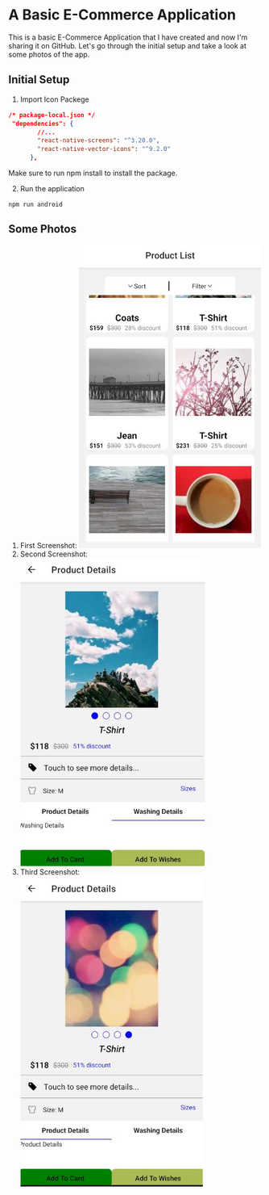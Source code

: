# A Basic E-Commerce Application

This is a basic E-Commerce Application that I have created and now I'm sharing it on GitHub. Let's go through the initial setup and take a look at some photos of the app.

## Initial Setup
1. Import Icon Packege
```json
/* package-local.json */
 "dependencies": {
        //...
        "react-native-screens": "^3.20.0",
        "react-native-vector-icons": "^9.2.0"
      },
```
Make sure to run npm install to install the package.

2. Run the application
```shell
npm run android
```
## Some Photos
1. First Screenshot: ![first](./assets/7Capture.JPG)
1. Second Screenshot: ![second](./assets/2Capture.JPG)
1. Third Screenshot: ![third](./assets/1Capture.JPG)

